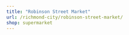 ```yaml
---
title: "Robinson Street Market"
url: /richmond-city/robinson-street-market/
shop: supermarket
---
```

